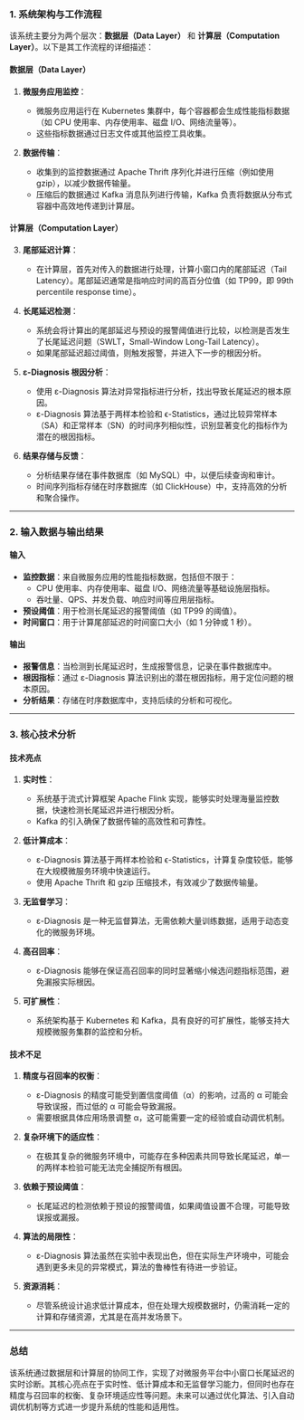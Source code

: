 ### 1. 系统架构与工作流程

该系统主要分为两个层次：**数据层（Data Layer）** 和 **计算层（Computation Layer）**。以下是其工作流程的详细描述：

#### **数据层（Data Layer）**
1. **微服务应用监控**：
   - 微服务应用运行在 Kubernetes 集群中，每个容器都会生成性能指标数据（如 CPU 使用率、内存使用率、磁盘 I/O、网络流量等）。
   - 这些指标数据通过日志文件或其他监控工具收集。

2. **数据传输**：
   - 收集到的监控数据通过 Apache Thrift 序列化并进行压缩（例如使用 gzip），以减少数据传输量。
   - 压缩后的数据通过 Kafka 消息队列进行传输，Kafka 负责将数据从分布式容器中高效地传递到计算层。

#### **计算层（Computation Layer）**
3. **尾部延迟计算**：
   - 在计算层，首先对传入的数据进行处理，计算小窗口内的尾部延迟（Tail Latency）。尾部延迟通常是指响应时间的高百分位值（如 TP99，即 99th percentile response time）。

4. **长尾延迟检测**：
   - 系统会将计算出的尾部延迟与预设的报警阈值进行比较，以检测是否发生了长尾延迟问题（SWLT，Small-Window Long-Tail Latency）。
   - 如果尾部延迟超过阈值，则触发报警，并进入下一步的根因分析。

5. **ε-Diagnosis 根因分析**：
   - 使用 ε-Diagnosis 算法对异常指标进行分析，找出导致长尾延迟的根本原因。
   - ε-Diagnosis 算法基于两样本检验和 ϵ-Statistics，通过比较异常样本（SA）和正常样本（SN）的时间序列相似性，识别显著变化的指标作为潜在的根因指标。

6. **结果存储与反馈**：
   - 分析结果存储在事件数据库（如 MySQL）中，以便后续查询和审计。
   - 时间序列指标存储在时序数据库（如 ClickHouse）中，支持高效的分析和聚合操作。

---

### 2. 输入数据与输出结果

#### **输入**
- **监控数据**：来自微服务应用的性能指标数据，包括但不限于：
  - CPU 使用率、内存使用率、磁盘 I/O、网络流量等基础设施层指标。
  - 吞吐量、QPS、并发负载、响应时间等应用层指标。
- **预设阈值**：用于检测长尾延迟的报警阈值（如 TP99 的阈值）。
- **时间窗口**：用于计算尾部延迟的时间窗口大小（如 1 分钟或 1 秒）。

#### **输出**
- **报警信息**：当检测到长尾延迟时，生成报警信息，记录在事件数据库中。
- **根因指标**：通过 ε-Diagnosis 算法识别出的潜在根因指标，用于定位问题的根本原因。
- **分析结果**：存储在时序数据库中，支持后续的分析和可视化。

---

### 3. 核心技术分析

#### **技术亮点**
1. **实时性**：
   - 系统基于流式计算框架 Apache Flink 实现，能够实时处理海量监控数据，快速检测长尾延迟并进行根因分析。
   - Kafka 的引入确保了数据传输的高效性和可靠性。

2. **低计算成本**：
   - ε-Diagnosis 算法基于两样本检验和 ϵ-Statistics，计算复杂度较低，能够在大规模微服务环境中快速运行。
   - 使用 Apache Thrift 和 gzip 压缩技术，有效减少了数据传输量。

3. **无监督学习**：
   - ε-Diagnosis 是一种无监督算法，无需依赖大量训练数据，适用于动态变化的微服务环境。

4. **高召回率**：
   - ε-Diagnosis 能够在保证高召回率的同时显著缩小候选问题指标范围，避免漏报实际根因。

5. **可扩展性**：
   - 系统架构基于 Kubernetes 和 Kafka，具有良好的可扩展性，能够支持大规模微服务集群的监控和分析。

#### **技术不足**
1. **精度与召回率的权衡**：
   - ε-Diagnosis 的精度可能受到置信度阈值（α）的影响，过高的 α 可能会导致误报，而过低的 α 可能会导致漏报。
   - 需要根据具体应用场景调整 α，这可能需要一定的经验或自动调优机制。

2. **复杂环境下的适应性**：
   - 在极其复杂的微服务环境中，可能存在多种因素共同导致长尾延迟，单一的两样本检验可能无法完全捕捉所有根因。

3. **依赖于预设阈值**：
   - 长尾延迟的检测依赖于预设的报警阈值，如果阈值设置不合理，可能导致误报或漏报。

4. **算法的局限性**：
   - ε-Diagnosis 算法虽然在实验中表现出色，但在实际生产环境中，可能会遇到更多未见的异常模式，算法的鲁棒性有待进一步验证。

5. **资源消耗**：
   - 尽管系统设计追求低计算成本，但在处理大规模数据时，仍需消耗一定的计算和存储资源，尤其是在高并发场景下。

---

### 总结
该系统通过数据层和计算层的协同工作，实现了对微服务平台中小窗口长尾延迟的实时诊断。其核心亮点在于实时性、低计算成本和无监督学习能力，但同时也存在精度与召回率的权衡、复杂环境适应性等问题。未来可以通过优化算法、引入自动调优机制等方式进一步提升系统的性能和适用性。